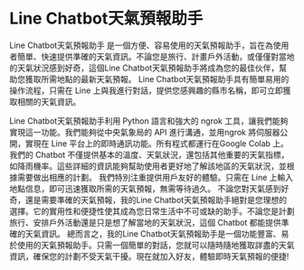 # Line Chatbot天氣預報助手
Line Chatbot天氣預報助手 是一個方便、容易使用的天氣預報助手，旨在為使用者簡單、快速提供準確的天氣資訊。不論您是旅行、計畫戶外活動，或僅僅對當地的天氣狀況感到好奇，這個Line Chatbot天氣預報助手將成為您的最佳伙伴，幫助您獲取所需地點的最新天氣預報。
Line Chatbot天氣預報助手具有簡單易用的操作流程，只需在 Line 上與我進行對話，提供您感興趣的縣市名稱，即可立即獲取相關的天氣資訊。

Line Chatbot天氣預報助手利用 Python 語言和強大的 ngrok 工具，讓我們能夠實現這一功能。我們能夠從中央氣象局的 API 進行溝通，並用ngrok 將伺服器公開，實現在 Line 平台上的即時通訊功能。所有程式都運行在Google Colab 上。
我們的 Chatbot 不僅提供基本的溫度、天氣狀況，還包括其他重要的天氣指標，如降雨機率。這些詳細的資訊能夠幫助使用者更好地了解該地區的天氣狀況，並根據需要做出相應的計劃。
我們特別注重提供用戶友好的體驗。只需在 Line 上輸入地點信息，即可迅速獲取所需的天氣預報，無需等待過久。
不論您對天氣感到好奇，還是需要準確的天氣預報，我的Line Chatbot天氣預報助手絕對是您理想的選擇。它的實用性和便捷性使其成為您日常生活中不可或缺的助手。不論您是計劃旅行、安排戶外活動還是只是想了解當地的天氣狀況，這個 Chatbot 都能提供準確的天氣資訊。
總而言之，我的Line Chatbot天氣預報助手是一個功能豐富、易於使用的天氣預報助手。只需一個簡單的對話，您就可以隨時隨地獲取詳盡的天氣資訊，確保您的計劃不受天氣干擾。現在就加入好友，體驗即時天氣預報的便捷!